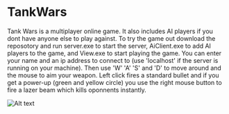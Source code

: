 # TankWars

<p>
 Tank Wars is a multiplayer online game. It also includes AI players if you dont have anyone else to play against.
 To try the game out download the reposotory and run server.exe to start the server, AiClient.exe to add AI players
 to the game, and View.exe to start playing the game. You can enter your name and an ip address to connect to (use 
 'localhost' if the server is running on your machine). Then use 'W' 'A' 'S' and 'D' to move around and the mouse 
 to aim your weapon. Left click fires a standard bullet and if you get a power-up (green and yellow circle) you 
 use the right mouse button to fire a lazer beam which kills oponnents instantly.
</p>
 
![Alt text](Images/TankWarsAnimation.gif)
